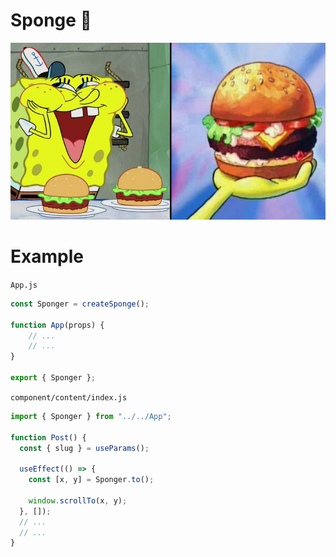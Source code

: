 # Sponge 🧽
<p align="center"><img width="600px" src="assets/spongebob.jpg" alt="puppet core"></p>

# Example
`App.js`
```js
const Sponger = createSponge();

function App(props) {
    // ...
    // ...
}

export { Sponger };
```
`component/content/index.js`
```js
import { Sponger } from "../../App";

function Post() {
  const { slug } = useParams();

  useEffect(() => {
    const [x, y] = Sponger.to();

    window.scrollTo(x, y);
  }, []);
  // ...
  // ...
}
```